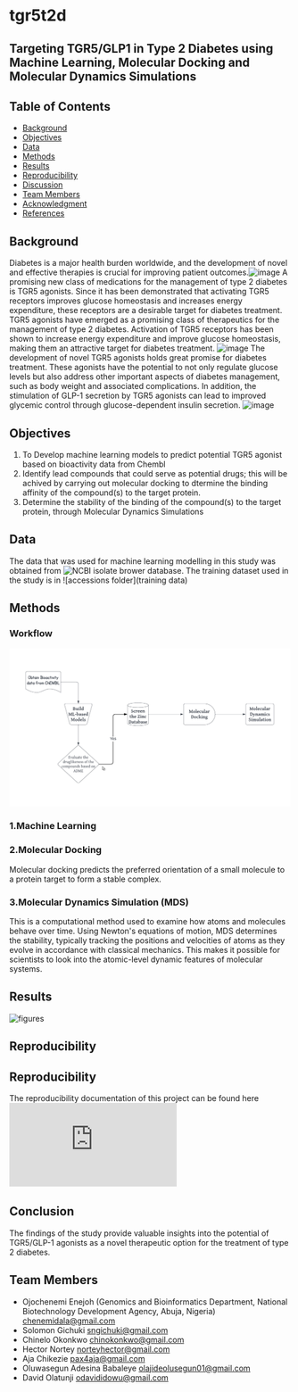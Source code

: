 # tgr5t2d
## Targeting TGR5/GLP1 in Type 2 Diabetes using Machine Learning, Molecular Docking and Molecular Dynamics Simulations


## Table of Contents
- [Background](#Background)
- [Objectives](#Objectives)
- [Data](#Data)
- [Methods](#Methods)
- [Results](#Results)
- [Reproducibility](#Reproducibility)
- [Discussion](#Discussion)
- [Team Members](#TeamMembers)
- [Acknowledgment](#Acknowledgment)
- [References](#References)

## Background
Diabetes is a major health burden worldwide, and the development of novel and effective therapies is crucial for improving patient outcomes.![image](https://github.com/omicscodeathon/tgr5t2d/assets/69383371/7ba274e8-696a-4d0a-8f9f-19c04808a1a7)
A promising new class of medications for the management of type 2 diabetes is TGR5 agonists. Since it has been demonstrated that activating TGR5 receptors improves glucose homeostasis and increases energy expenditure, these receptors are a desirable target for diabetes treatment.
TGR5 agonists have emerged as a promising class of therapeutics for the management of type 2 diabetes. Activation of TGR5 receptors has been shown to increase energy expenditure and improve glucose homeostasis, making them an attractive target for diabetes treatment.
![image](https://github.com/omicscodeathon/tgr5t2d/assets/69383371/e3765b8c-df0c-4502-9ef9-321ebe14e68b)
The development of novel TGR5 agonists holds great promise for diabetes treatment. These agonists have the potential to not only regulate glucose levels but also address other important aspects of diabetes management, such as body weight and associated complications. In addition, the stimulation of GLP-1 secretion by TGR5 agonists can lead to improved glycemic control through glucose-dependent insulin secretion. ![image](https://github.com/omicscodeathon/tgr5t2d/assets/69383371/4be3b3fd-f1a8-4844-8dd8-51e506494426)



## Objectives

1. To Develop machine learning models to predict potential TGR5 agonist based on bioactivity data from Chembl
2. Identify lead compounds that could serve as potential drugs; this will be achived by carrying out molecular docking to dtermine the binding affinity of the compound(s) to the target protein.
3. Determine the stability of the binding of the compound(s) to the target protein, through Molecular Dynamics Simulations

## Data
The data that was used for machine learning modelling in this study was obtained from ![NCBI isolate brower database](https://www.ebi.ac.uk/chembl/g/#search_results/all/query=TGR5). The training dataset used in the study is in ![accessions folder](training data)


## Methods
### Workflow
![figures](https://github.com/omicscodeathon/tgr5t2d/blob/main/workflow/TGR5_Workflow.jpg)

### 1.Machine Learning


### 2.Molecular Docking 
Molecular docking predicts the preferred orientation of a small molecule to a protein target to form a stable complex.

### 3.Molecular Dynamics Simulation (MDS)
This is a computational method used to examine how atoms and molecules behave over time. Using Newton's equations of motion, MDS determines the stability,  typically tracking the positions and velocities of atoms as they evolve in accordance with classical mechanics. This makes it possible for scientists to look into the atomic-level dynamic features of molecular systems.




## Results

![figures](figures/)





## Reproducibility






## Reproducibility
The reproducibility documentation of this project can be found here 
![link](https://github.com/omicscodeathon/tgr5t2dl/blob/main/pipeline/REDME.md)
 

## Conclusion
The findings of the study provide valuable insights into the potential of TGR5/GLP-1 agonists as a novel therapeutic option for the treatment of type 2 diabetes.


## Team Members
- Ojochenemi Enejoh (Genomics and Bioinformatics Department, National Biotechnology Development Agency, Abuja, Nigeria) chenemidala@gmail.com
- Solomon Gichuki sngichuki@gmail.com
- Chinelo Okonkwo  chinokonkwo@gmail.com 
- Hector Nortey norteyhector@gmail.com
- Aja Chikezie  pax4aja@gmail.com
- Oluwasegun Adesina Babaleye olajideolusegun01@gmail.com
- David Olatunji odavididowu@gmail.com
